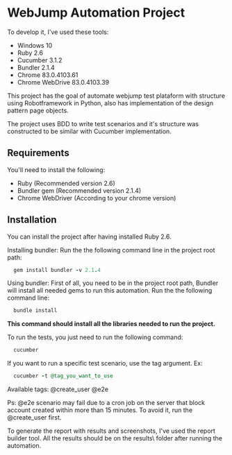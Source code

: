 # WebJump Automation Project

To develop it, I've used these tools:

- Windows 10
- Ruby 2.6
- Cucumber 3.1.2
- Bundler 2.1.4
- Chrome 83.0.4103.61
- Chrome WebDrive 83.0.4103.39

This project has the goal of automate webjump test plataform with structure using Robotframework in Python, also has
implementation of the design pattern page objects.

The project uses BDD to write test scenarios and it's structure was constructed to be similar with Cucumber implementation.

## Requirements

You'll need to install the following:

- Ruby (Recommended version 2.6)
- Bundler gem (Recommended version 2.1.4)
- Chrome WebDriver (According to your chrome version)

## Installation

You can install the project after having installed Ruby 2.6.

Installing bundler:
Run the the following command line in the project root path:

```Ruby
  gem install bundler -v 2.1.4
```

Using bundler:
First of all, you need to be in the project root path,
Bundler will install all needed gems to run this automation.
Run the the following command line:

```Ruby
  bundle install
```

**This command should install all the libraries needed to run the project.**

To run the tests, you just need to run the following command:

```Ruby
  cucumber
```

If you want to run a specific test scenario, use the tag argument.
Ex:

```Ruby
  cucumber -t @tag_you_want_to_use
```

Available tags:
@create_user
@e2e

Ps: @e2e scenario may fail due to a cron job on the server that block account created within more than 15 minutes. To avoid it, run the @create_user first.


To generate the report with results and screenshots, I've used the report builder tool.
All the results should be on the results\ folder after running the automation.
